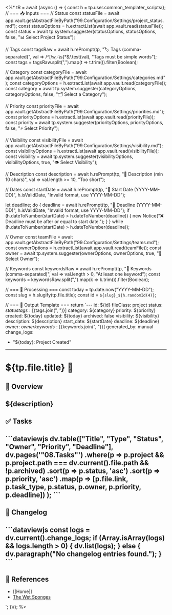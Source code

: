 <%*
tR = await (async () => {
  const h = tp.user.common_templater_scripts();
  // === 📥 Inputs ===
  // Status
  const statusFile = await app.vault.getAbstractFileByPath("99.Configuration/Settings/project_status.md");
  const statusOptions = h.extractList(await app.vault.read(statusFile));
  const status = await tp.system.suggester(statusOptions, statusOptions, false, "📊 Select Project Status");

  // Tags
  const tagsRaw = await h.rePrompt(tp, "🏷️ Tags (comma-separated)", val => /^[\w,\-\s]*$/.test(val), "Tags must be simple words");
  const tags = tagsRaw.split(",").map(t => t.trim()).filter(Boolean);

  // Category
  const categoryFile = await app.vault.getAbstractFileByPath("99.Configuration/Settings/categories.md");
  const categoryOptions = h.extractList(await app.vault.read(categoryFile));
  const category = await tp.system.suggester(categoryOptions, categoryOptions, false, "🗂️ Select a Category");

  // Priority
  const priorityFile = await app.vault.getAbstractFileByPath("99.Configuration/Settings/priorities.md");
  const priorityOptions = h.extractList(await app.vault.read(priorityFile));
  const priority = await tp.system.suggester(priorityOptions, priorityOptions, false, "⚡ Select Priority");

  // Visibility
  const visibilityFile = await app.vault.getAbstractFileByPath("99.Configuration/Settings/visibility.md");
  const visibilityOptions = h.extractList(await app.vault.read(visibilityFile));
  const visibility = await tp.system.suggester(visibilityOptions, visibilityOptions, true, "👁️ Select Visibility");

  // Description
  const description = await h.rePrompt(tp, "📝 Description (min 10 chars)", val => val.length >= 10, "Too short");

  // Dates
  const startDate = await h.rePrompt(tp, "🛫 Start Date (YYYY-MM-DD)", h.isValidDate, "Invalid format, use YYYY-MM-DD");

  let deadline;
  do {
    deadline = await h.rePrompt(tp, "🏁 Deadline (YYYY-MM-DD)", h.isValidDate, "Invalid format, use YYYY-MM-DD");
    if (h.dateToNumber(startDate) > h.dateToNumber(deadline)) {
      new Notice("❌ Deadline must be after or equal to start date.");
    }
  } while (h.dateToNumber(startDate) > h.dateToNumber(deadline));

  // Owner
  const teamFile = await app.vault.getAbstractFileByPath("99.Configuration/Settings/teams.md");
  const ownerOptions = h.extractList(await app.vault.read(teamFile));
  const owner = await tp.system.suggester(ownerOptions, ownerOptions, true, "👤 Select Owner");

  // Keywords
  const keywordsRaw = await h.rePrompt(tp, "🔑 Keywords (comma-separated)", val => val.length > 0, "At least one keyword");
  const keywords = keywordsRaw.split(",").map(k => k.trim()).filter(Boolean);

  // === 🧪 Processing ===
  const today = tp.date.now("YYYY-MM-DD");
  const slug = h.slugify(tp.file.title);
  const id = `${slug}_${h.randomId(4)}`;

  // === 📄 Output Template ===
  return `---
id: ${id}
fileClass: project
status: ${status}
tags: [${tags.join(", ")}]
category: ${category}
priority: ${priority}
created: ${today}
updated: ${today}
archived: false
visibility: ${visibility}
description: ${description}
start_date: ${startDate}
deadline: ${deadline}
owner: ${owner}
keywords: [${keywords.join(", ")}]
generated_by: manual
change_logs:
  - "${today}: Project Created"
---

# ${tp.file.title} 🧠
## 📝 Overview
${description}
---
## ✅ Tasks
\`\`\`dataviewjs
dv.table(["Title", "Type", "Status", "Owner", "Priority", "Deadline"],
  dv.pages('"08.Tasks"')
    .where(p => p.project && p.project.path === dv.current().file.path && !p.archived)
    .sort(p => p.status, 'asc')
    .sort(p => p.priority, 'asc')
    .map(p => [p.file.link, p.task_type, p.status, p.owner, p.priority, p.deadline])
);
\`\`\`
---
## 🧾 Changelog
\`\`\`dataviewjs
const logs = dv.current().change_logs;
if (Array.isArray(logs) && logs.length > 0) {
  dv.list(logs);
} else {
  dv.paragraph("No changelog entries found.");
}
\`\`\`
---
## 🔗 References
* [[Home]]
* [The Wet Sponges](7.Teams/Edu_Bot%20Studio.md)

`;
})();
%>

